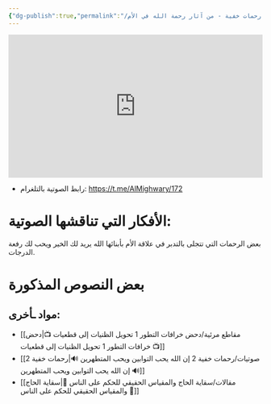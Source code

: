 ```yaml
---
{"dg-publish":true,"permalink":"/صوتيات/🔊 رحمات خفية - من آثار رحمة الله في الأم/","noteIcon":"✨"}
---
```


<div style="display: flex; justify-content: center;">
<iframe style="aspect-ratio: 16 / 9; width: 100% !important;" src="https://www.youtube.com/embed/pXfjPTqNq9I?si=eBPsAWzXP1VRlZnY" title="YouTube video player" frameborder="0" allow="accelerometer; autoplay; clipboard-write; encrypted-media; gyroscope; picture-in-picture; web-share" referrerpolicy="strict-origin-when-cross-origin" allowfullscreen></iframe> </div>

- رابط الصوتية بالتلغرام: https://t.me/AlMighwary/172

# الأفكار التي تناقشها الصوتية:
بعض الرحمات التي تتجلى بالتدبر في علاقة الأم بأبنائها
الله يريد لك الخير ويحب لك رفعة الدرجات. 

# بعض النصوص المذكورة



## مواد ـأخرى:
- [[مقاطع مرئية/دحض خرافات التطور 1 تحويل الظنيات إلى قطعيات 📺\|دحض خرافات التطور 1 تحويل الظنيات إلى قطعيات 📺]]
- [[صوتيات/رحمات خفية 2 إن الله يحب التوابين ويحب المتطهرين 🔊\|رحمات خفية 2 إن الله يحب التوابين ويحب المتطهرين 🔊]]
- [[مقالات/سقاية الحاج والمقياس الحقيقي للحكم على الناس 📝\|سقاية الحاج والمقياس الحقيقي للحكم على الناس 📝]]
